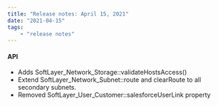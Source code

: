 ```yaml
---
title: "Release notes: April 15, 2021"
date: "2021-04-15"
tags:
    - "release notes"
---
```


#### API
- Adds SoftLayer_Network_Storage::validateHostsAccess()
- Extend SoftLayer_Network_Subnet::route and clearRoute to all secondary subnets.
- Removed SoftLayer_User_Customer::salesforceUserLink property